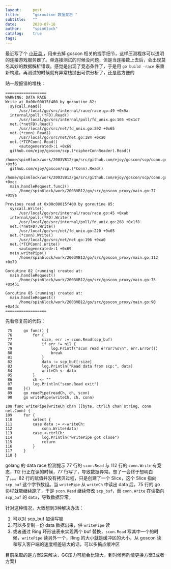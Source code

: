 ```yaml
---
layout:     post
title:      "goroutine 数据竞态 "
subtitle:   ""
date:       2020-07-18
author:     "spin6lock"
catalog:    true
tags:
---
```

最近写了个 [ 小玩具 ](https://github.com/spin6lock/goscon_proxy/)，用来去掉 goscon 相关的握手细节，这样压测程序可以透明的连接游戏服务器了。单连接测试的时候没问题，但是当连接数上去后，会出现莫名其妙的数据解析错误。感觉是出现了竞态条件了，于是用 `go build -race` 来重新构建，再测试的时候就有异常栈抛出可供分析了，还是蛮方便的

贴一段报错的堆栈：
```golang
==================
WARNING: DATA RACE
Write at 0x00c00015f400 by goroutine 82:
  syscall.Read()
      /usr/local/go/src/internal/race/race.go:49 +0x9a
  internal/poll.(*FD).Read()
      /usr/local/go/src/internal/poll/fd_unix.go:165 +0x1c7
  net.(*netFD).Read()
      /usr/local/go/src/net/fd_unix.go:202 +0x65
  net.(*conn).Read()
      /usr/local/go/src/net/net.go:184 +0xa0
  net.(*TCPConn).Read()
      <autogenerated>:1 +0x69
  github.com/ejoy/goscon/scp.(*cipherConnReader).Read()
      /home/spin6lock/work/2003VB12/go/src/github.com/ejoy/goscon/scp/conn.go:48 +0xf6
  github.com/ejoy/goscon/scp.(*Conn).Read()
      /home/spin6lock/work/2003VB12/go/src/github.com/ejoy/goscon/scp/conn.go:441 +0xcc
  main.handleRequest.func2()
      /home/spin6lock/work/2003VB12/go/src/goscon_proxy/main.go:77 +0x9a

Previous read at 0x00c00015f400 by goroutine 85:
  syscall.Write()
      /usr/local/go/src/internal/race/race.go:45 +0xab
  internal/poll.(*FD).Write()
      /usr/local/go/src/internal/poll/fd_unix.go:268 +0x1f8
  net.(*netFD).Write()
      /usr/local/go/src/net/fd_unix.go:220 +0x65
  net.(*conn).Write()
      /usr/local/go/src/net/net.go:196 +0xa0
  net.(*TCPConn).Write()
      <autogenerated>:1 +0x69
  main.writePipe()
      /home/spin6lock/work/2003VB12/go/src/goscon_proxy/main.go:112 +0x79

Goroutine 82 (running) created at:
  main.handleRequest()
      /home/spin6lock/work/2003VB12/go/src/goscon_proxy/main.go:75 +0x451

Goroutine 85 (running) created at:
  main.handleRequest()
      /home/spin6lock/work/2003VB12/go/src/goscon_proxy/main.go:90 +0x4dc
==================
```

先看修复前的代码：
```golang
 75     go func() {
 76         for {
 77             size, err := scon.Read(scp_buf)
 78             if err != nil {
 79                 log.Printf("scon read error:%s\n", err.Error())
 80                 break
 81             }
 82             data := scp_buf[:size]
 83             log.Println("Read data from scp:", data)
 84             writeCh <- data
 85         }
 86         ch <- ""
 87         log.Println("scon.Read exit")
 88     }()
 89     go readPipe(readCh, ch, scon)
 90     go writePipe(writeCh, ch, conn)

108 func writePipe(writeCh chan []byte, ctrlCh chan string, conn net.Conn) {
109     for {
110         select {
111         case data := <-writeCh:
112             conn.Write(data)
113         case <-ctrlCh:
114             log.Println("writePipe got close")
115             return
116         }
117     }
118 }
```
golang 的 data race 检测提示 77 行的 `scon.Read` 与 112 行的 `conn.Write` 有竞态，112 行正在读的时候，77 行写了，导致数据异常。想了一会终于想明白了。。。82 行的赋值并没有拷贝过程，只是创建了一个 Slice，这个 Slice 指向 `scp_buf` 这个字节数组。当 `writePipe` 从 `writeCh` 中读出 data 后，75 行的 go 协程就能继续跑了，于是 `scon.Read` 继续修改 `scp_buf`，而 `conn.Write` 在读指向 `scp_buf` 的 `data`，导致数据异常。

针对这种情况，大致想到3种解决办法：

1. 可以对 scp_buf 加读写锁
2. 可以多复制一份 data 数据出来，供 `writePipe` 读
3. 或者通过 Ring 环形链表来实现两个 buf 替换，`scon.Read` 写其中一个的时候，`writePipe` 读另外一个，Ring 的大小就是缓冲区的大小，从 goscon 读和写入客户端的速度相差较大的话，可以多搞点缓冲区

目前采取的是方案2来解决，GC压力可能会比较大，到时候再酌情更换方案3或者方案1
